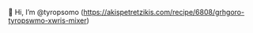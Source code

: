  👋 Hi, I’m @tyropsomo (https://akispetretzikis.com/recipe/6808/grhgoro-tyropswmo-xwris-mixer)

<!---
tyropsomo/tyropsomo is a ✨ special ✨ repository because its `README.md` (this file) appears on your GitHub profile.
You can click the Preview link to take a look at your changes.
--->
